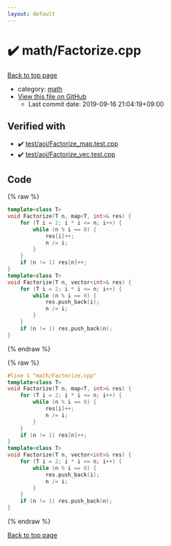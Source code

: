 ```yaml
---
layout: default
---
```


<!-- mathjax config similar to math.stackexchange -->
<script type="text/javascript" async
  src="https://cdnjs.cloudflare.com/ajax/libs/mathjax/2.7.5/MathJax.js?config=TeX-MML-AM_CHTML">
</script>
<script type="text/x-mathjax-config">
  MathJax.Hub.Config({
    TeX: { equationNumbers: { autoNumber: "AMS" }},
    tex2jax: {
      inlineMath: [ ['$','$'] ],
      processEscapes: true
    },
    "HTML-CSS": { matchFontHeight: false },
    displayAlign: "left",
    displayIndent: "2em"
  });
</script>

<script type="text/javascript" src="https://cdnjs.cloudflare.com/ajax/libs/jquery/3.4.1/jquery.min.js"></script>
<script src="https://cdn.jsdelivr.net/npm/jquery-balloon-js@1.1.2/jquery.balloon.min.js" integrity="sha256-ZEYs9VrgAeNuPvs15E39OsyOJaIkXEEt10fzxJ20+2I=" crossorigin="anonymous"></script>
<script type="text/javascript" src="../../assets/js/copy-button.js"></script>
<link rel="stylesheet" href="../../assets/css/copy-button.css" />


# :heavy_check_mark: math/Factorize.cpp

<a href="../../index.html">Back to top page</a>

* category: <a href="../../index.html#7e676e9e663beb40fd133f5ee24487c2">math</a>
* <a href="{{ site.github.repository_url }}/blob/master/math/Factorize.cpp">View this file on GitHub</a>
    - Last commit date: 2019-09-16 21:04:19+09:00




## Verified with

* :heavy_check_mark: <a href="../../verify/test/aoj/Factorize_map.test.cpp.html">test/aoj/Factorize_map.test.cpp</a>
* :heavy_check_mark: <a href="../../verify/test/aoj/Factorize_vec.test.cpp.html">test/aoj/Factorize_vec.test.cpp</a>


## Code

<a id="unbundled"></a>
{% raw %}
```cpp
template<class T>
void Factorize(T n, map<T, int>& res) {
	for (T i = 2; i * i <= n; i++) {
		while (n % i == 0) {
			res[i]++;
			n /= i;
		}
	}
	if (n != 1) res[n]++;
}
template<class T>
void Factorize(T n, vector<int>& res) {
	for (T i = 2; i * i <= n; i++) {
		while (n % i == 0) {
			res.push_back(i);
			n /= i;
		}
	}
	if (n != 1) res.push_back(n);
}
```
{% endraw %}

<a id="bundled"></a>
{% raw %}
```cpp
#line 1 "math/Factorize.cpp"
template<class T>
void Factorize(T n, map<T, int>& res) {
	for (T i = 2; i * i <= n; i++) {
		while (n % i == 0) {
			res[i]++;
			n /= i;
		}
	}
	if (n != 1) res[n]++;
}
template<class T>
void Factorize(T n, vector<int>& res) {
	for (T i = 2; i * i <= n; i++) {
		while (n % i == 0) {
			res.push_back(i);
			n /= i;
		}
	}
	if (n != 1) res.push_back(n);
}
```
{% endraw %}

<a href="../../index.html">Back to top page</a>

